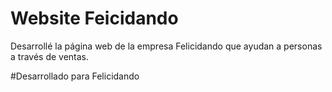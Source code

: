 # Website Feicidando
Desarrollé la  página web de la empresa Felicidando que ayudan a personas a través de ventas.

#Desarrollado para
Felicidando
